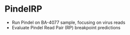 # PindelRP

* Run Pindel on BA-4077 sample, focusing on virus reads
* Evaluate Pindel Read Pair (RP) breakpoint predictions

